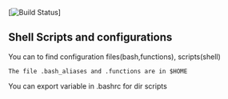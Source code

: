 


[![Build Status](https://travis-ci.org/darvin/github.png?branch=master)]


## Shell Scripts and configurations

 You can to find configuration files(bash,functions), scripts(shell) 


	The file .bash_aliases and .functions are in $HOME


You can export variable in .bashrc for dir scripts
 
